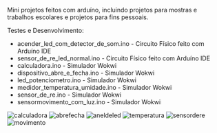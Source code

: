 Mini projetos feitos com arduíno, incluindo projetos para mostras e trabalhos escolares e projetos para fins pessoais.

Testes e Desenvolvimento:
- acender_led_com_detector_de_som.ino - Circuito Físico feito com Arduíno IDE
- sensor_de_re_led_normal.ino - Circuito Físico feito com Arduíno IDE
- calculadora.ino - Simulador Wokwi
- dispositivo_abre_e_fecha.ino - Simulador Wokwi
- led_potenciometro.ino - Simulador Wokwi
- medidor_temperatura_umidade.ino - Simulador Wokwi
- sensor_de_re.ino - Simulador Wokwi
- sensormovimento_com_luz.ino - Simulador Wokwi
  
![calculadora](https://github.com/IgorJF/Mini-Projetos-em-Arduino/assets/111748228/63cc5a7b-9c45-4609-9aea-d5b4c0dc8c28)
![abrefecha](https://github.com/IgorJF/Mini-Projetos-em-Arduino/assets/111748228/f31fc4d9-e3a3-4c8e-b09d-338141c52742)
![aneldeled](https://github.com/IgorJF/Mini-Projetos-em-Arduino/assets/111748228/8272b30c-ced1-43cb-8d37-1b90079e6af9)
![temperatura](https://github.com/IgorJF/Mini-Projetos-em-Arduino/assets/111748228/008f2b12-3f88-49ff-b60d-3a58bdd7bffe)
![sensordere](https://github.com/IgorJF/Mini-Projetos-em-Arduino/assets/111748228/ca2274dc-dc2e-403b-8b03-f71d41451ed0)
![movimento](https://github.com/IgorJF/Mini-Projetos-em-Arduino/assets/111748228/e1bded49-78af-4f86-9de7-68ac352501d7)




